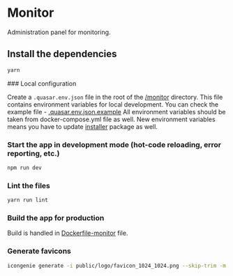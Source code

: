 # Monitor

Administration panel for monitoring.

## Install the dependencies

```bash
yarn
```

\### Local configuration

Create a `.quasar.env.json` file in the root of the [/monitor](/monitor) directory. This file contains environment variables for local development. You can check the example file - [.quasar.env.json.example](/monitor/.quasar.env.json.example)
All environment variables should be taken from docker-compose.yml file as well. New environment variables means you have to update [installer](/installer) package as well.

### Start the app in development mode (hot-code reloading, error reporting, etc.)

```bash
npm run dev
```

### Lint the files

```bash
yarn run lint
```

### Build the app for production

Build is handled in [Dockerfile-monitor](../Dockerfile-monitor) file.

### Generate favicons

```sh
icongenie generate -i public/logo/favicon_1024_1024.png --skip-trim -m spa
```
